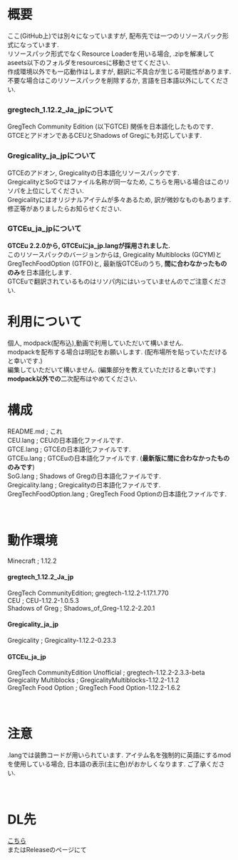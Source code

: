 # 概要  
ここ(GitHub上)では別々になっていますが, 配布先では一つのリソースパック形式になっています.  
リソースパック形式でなくResource Loaderを用いる場合, .zipを解凍してaseets以下のフォルダをresourcesに移動させてください.  
作成環境以外でも一応動作はしますが, 翻訳に不具合が生じる可能性があります.  
不要な場合はこのリソースパックを削除するか, 言語を日本語以外にしてください.  
### gregtech_1.12.2_Ja_jpについて  
GregTech Community Edition (以下GTCE) 関係を日本語化したものです.  
GTCEとアドオンであるCEUとShadows of Gregにも対応しています.  
### Gregicality_ja_jpについて  
GTCEのアドオン, Gregicalityの日本語化リソースパックです.  
GregicalityとSoGではファイル名称が同一なため, こちらを用いる場合はこのリソパを上位にしてください.  
Gregicalityにはオリジナルアイテムが多々あるため, 訳が微妙なものもあります.  
修正等がありましたらお知らせください.  
### GTCEu_ja_jpについて  
**GTCEu 2.2.0から, GTCEuにja_jp.langが採用されました.**   
このリソースパックのバージョンからは, Gregicality Multiblocks (GCYM)とGregTechFoodOption (GTFO)と, 最新版GTCEuのうち, **間に合わなかったもののみ**を日本語化します.  
GTCEuで翻訳されているものはリソパ内にはいっていませんのでご注意ください.    
  
# 利用について  
個人, modpack(配布込),動画で利用していただいて構いません.  
modpackを配布する場合は明記をお願いします.  (配布場所を貼っていただけると幸いです.)  
編集していただいて構いません.  (編集部分を教えていただけると幸いです.)  
**modpack以外での**二次配布はやめてください.  
# 構成  
README.md ; これ  
CEU.lang ; CEUの日本語化ファイルです.  
GTCE.lang ; GTCEの日本語化ファイルです.  
GTCEu.lang ; GTCEuの日本語化ファイルです. (**最新版に間に合わなかったもののみです**)  
SoG.lang ; Shadows of Gregの日本語化ファイルです.  
Gregicality.lang ; Gregicalityの日本語化ファイルです.  
GregTechFoodOption.lang ; GregTech Food Optionの日本語化ファイルです.  
</br>
</br>
# 動作環境  
Minecraft ; 1.12.2  
#### gregtech_1.12.2_Ja_jp   
GregTech CommunityEdition; gregtech-1.12.2-1.17.1.770  
CEU ; CEU-1.12.2-1.0.5.3  
Shadows of Greg ; Shadows_of_Greg-1.12.2-2.20.1  
#### Gregicality_ja_jp  
Gregicality ; Gregicality-1.12.2-0.23.3  
#### GTCEu_ja_jp  
GregTech CommunityEdition Unofficial ; gregtech-1.12.2-2.3.3-beta  
Gregicality Multiblocks ; GregicalityMultiblocks-1.12.2-1.1.2  
GregTech Food Option ; GregTech Food Option-1.12.2-1.6.2
</br>
</br>
</br>
# 注意  
.langでは装飾コードが用いられています. アイテム名を強制的に英語にするmodを使用している場合, 日本語の表示(主に色)がおかしくなります. ご了承ください.  
</br>
</br>
# DL先  
<a href = "https://www.dropbox.com/sh/vwy0xw7babmfpw7/AAC9LCFSwy5HnGRqWkCvinfca?dl=0">こちら</a>  
またはReleaseのページにて  
